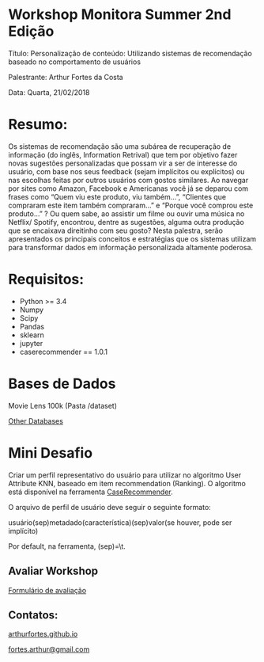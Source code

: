 # Workshop Monitora Summer 2nd Edição

Título: Personalização de conteúdo: Utilizando sistemas de recomendação baseado no comportamento de usuários

Palestrante: Arthur Fortes da Costa

Data: Quarta, 21/02/2018

# Resumo:

Os sistemas de recomendação são uma subárea de recuperação de informação (do inglês, Information Retrival) que tem por objetivo fazer novas sugestões personalizadas que possam vir a ser de interesse do usuário, com base nos seus feedback (sejam implícitos ou explícitos) ou nas escolhas feitas por outros usuários com gostos similares. Ao navegar por sites como Amazon, Facebook e Americanas você já se deparou com frases como “Quem viu este produto, viu também…”, “Clientes que compraram este item também compraram…” e “Porque você comprou este produto…” ? Ou quem sabe, ao assistir um filme ou ouvir uma música no Netflix/ Spotify, encontrou, dentre as sugestões, alguma outra produção que se encaixava direitinho com seu gosto? Nesta palestra, serão apresentados os principais conceitos e estratégias que os sistemas utilizam para transformar dados em informação personalizada altamente poderosa.


# Requisitos: 

- Python >= 3.4
- Numpy
- Scipy
- Pandas
- sklearn
- jupyter
- caserecommender == 1.0.1

# Bases de Dados

Movie Lens 100k (Pasta /dataset)

[Other Databases](https://github.com/ArthurFortes/Datasets-for-Recommneder-Systems)


# Mini Desafio

Criar um perfil representativo do usuário para utilizar no algoritmo User Attribute KNN, 
baseado em item recommendation (Ranking). O algoritmo está disponível na ferramenta 
[CaseRecommender](https://github.com/ArthurFortes/CaseRecommender/blob/master/caserec/recommenders/item_recommendation/item_attribute_knn.py). 

O arquivo de perfil de usuário deve seguir o seguinte formato: 

usuário(sep)metadado(característica)(sep)valor(se houver, pode ser implícito)

Por default, na ferramenta, (sep)=\t.

## Avaliar Workshop

[Formulário de avaliação](https://docs.google.com/forms/d/e/1FAIpQLSeYEM55GCeoPs03m5TFrExYHlxP8rhSVKDommrKw2cv-iKdvA/viewform?usp=sf_link)

## Contatos:

[arthurfortes.github.io](https://arthurfortes.github.io/)

fortes.arthur@gmail.com
